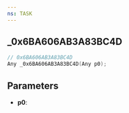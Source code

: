 ```yaml
---
ns: TASK
---
```

## _0x6BA606AB3A83BC4D

```c
// 0x6BA606AB3A83BC4D
Any _0x6BA606AB3A83BC4D(Any p0);
```

## Parameters
* **p0**:
